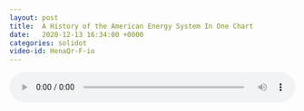 ```yaml
---
layout: post
title:  A History of the American Energy System In One Chart
date:   2020-12-13 16:34:00 +0000
categories: solidot
video-id: HenaQr-F-io
---
```


<audio src="/assets/2da57b26d14f620526ce3b7900132eeb.mp3" style="width: 100%;" controls></audio>

